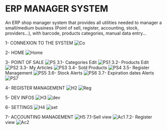 # ERP MANAGER SYSTEM
An ERP shop manager system that provides all utilities needed to manager a small/medium business (Point of sell, register, accounting, stock, providers...), with barcode, products categories, manual data entry...  

1- CONNEXION TO THE SYSTEM
![Co](https://user-images.githubusercontent.com/42687107/139700225-498195e6-a35f-411f-9e77-620690813dc4.png)

2- HOME
![Home](https://user-images.githubusercontent.com/42687107/139691897-2d7fb9ac-ad89-46dd-b68d-0d3d7f297aca.png)

3- POINT OF SALE
![PS](https://user-images.githubusercontent.com/42687107/139699174-fb1906ae-4f41-45e6-822e-0d7a6e8a83fe.png)
  3.1- Categories Edit
![PS1](https://user-images.githubusercontent.com/42687107/139701644-109b1af3-fab2-47b1-9064-d3a3bdbf55b8.png)
  3.2- Products Edit
![PS2](https://user-images.githubusercontent.com/42687107/139701648-78d2370e-41ab-4d48-bc8c-a3a7c6149074.png)
  3.3- My Articles
![PS3](https://user-images.githubusercontent.com/42687107/139701650-51e0a041-6df1-408d-a968-85d0b9c67cb4.png)
  3.4- Sold Products
![PS4](https://user-images.githubusercontent.com/42687107/139701653-45291af3-fd77-4de5-8c97-ae611f93d2bd.png)
  3.5- Register Management
![PS5](https://user-images.githubusercontent.com/42687107/139701655-d41b46ef-69dc-4541-8e72-7cc1b0e045a6.png)
  3.6- Stock Alerts
![PS6](https://user-images.githubusercontent.com/42687107/139701656-5bca6191-2f0d-4e8e-b2a7-e6f78587c22c.png)
  3.7- Expiration dates Alerts
![PS7](https://user-images.githubusercontent.com/42687107/139701658-4fa429ed-b200-498d-bdc1-3bda38058025.png)

4- REGISTER MANAGEMENT
![H2](https://user-images.githubusercontent.com/42687107/139702075-fb1e3d85-47e8-495b-a3f0-7a440326d868.png)
![Reg](https://user-images.githubusercontent.com/42687107/139700256-1928f9fb-10e3-4e5b-aa8b-63e224cc6de8.png)

5- DEV INFOS
![H3](https://user-images.githubusercontent.com/42687107/139702080-10432699-fef3-4e5a-a0c3-aad3a37e3802.png)
![dev](https://user-images.githubusercontent.com/42687107/139700264-38cbd50f-dfcc-4f67-b308-f8c11bdeaf3e.png)

6- SETTINGS
![H4](https://user-images.githubusercontent.com/42687107/139702082-8c8f2c74-661e-4412-a983-2a01f1cb17d0.png)
![set](https://user-images.githubusercontent.com/42687107/139700277-025e1e59-1ad7-4d9e-a42f-9d1ba9d29785.png)

7- ACCOUNTING MANAGEMENT
![H5](https://user-images.githubusercontent.com/42687107/139702448-491443ea-aad5-4959-bf34-b84dd0eeee2e.png)
7.1-Sell view
![Ac1](https://user-images.githubusercontent.com/42687107/139961510-7145397d-88d6-44b1-bb5a-b78cc11b1d57.png)
7.2- Register view
![Ac2](https://user-images.githubusercontent.com/42687107/139961545-670fc937-1b4b-40f4-a5d4-668ccf80f99e.png)

